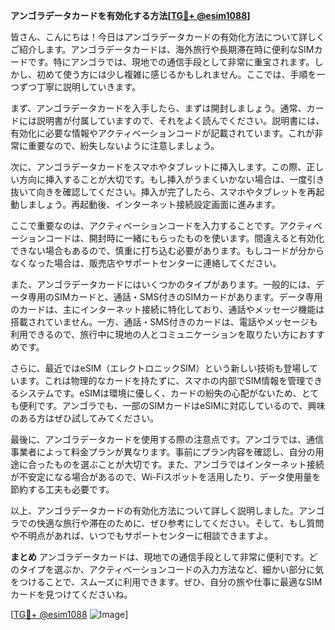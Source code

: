 **アンゴラデータカードを有効化する方法[[TG💪+ @esim1088](https://t.me/s/esim1088)]**

皆さん、こんにちは！今日はアンゴラデータカードの有効化方法について詳しくご紹介します。アンゴラデータカードは、海外旅行や長期滞在時に便利なSIMカードです。特にアンゴラでは、現地での通信手段として非常に重宝されます。しかし、初めて使う方には少し複雑に感じるかもしれません。ここでは、手順を一つずつ丁寧に説明していきます。

まず、アンゴラデータカードを入手したら、まずは開封しましょう。通常、カードには説明書が付属していますので、それをよく読んでください。説明書には、有効化に必要な情報やアクティベーションコードが記載されています。これが非常に重要なので、紛失しないように注意しましょう。

次に、アンゴラデータカードをスマホやタブレットに挿入します。この際、正しい方向に挿入することが大切です。もし挿入がうまくいかない場合は、一度引き抜いて向きを確認してください。挿入が完了したら、スマホやタブレットを再起動しましょう。再起動後、インターネット接続設定画面に進みます。

ここで重要なのは、アクティベーションコードを入力することです。アクティベーションコードは、開封時に一緒にもらったものを使います。間違えると有効化できない場合もあるので、慎重に打ち込む必要があります。もしコードが分からなくなった場合は、販売店やサポートセンターに連絡してください。

また、アンゴラデータカードにはいくつかのタイプがあります。一般的には、データ専用のSIMカードと、通話・SMS付きのSIMカードがあります。データ専用のカードは、主にインターネット接続に特化しており、通話やメッセージ機能は搭載されていません。一方、通話・SMS付きのカードは、電話やメッセージも利用できるので、旅行中に現地の人とコミュニケーションを取りたい方におすすめです。

さらに、最近ではeSIM（エレクトロニックSIM）という新しい技術も登場しています。これは物理的なカードを持たずに、スマホの内部でSIM情報を管理できるシステムです。eSIMは環境に優しく、カードの紛失の心配がないため、とても便利です。アンゴラでも、一部のSIMカードはeSIMに対応しているので、興味のある方はぜひ試してみてください。

最後に、アンゴラデータカードを使用する際の注意点です。アンゴラでは、通信事業者によって料金プランが異なります。事前にプラン内容を確認し、自分の用途に合ったものを選ぶことが大切です。また、アンゴラではインターネット接続が不安定になる場合があるので、Wi-Fiスポットを活用したり、データ使用量を節約する工夫も必要です。

以上、アンゴラデータカードの有効化方法について詳しく説明しました。アンゴラでの快適な旅行や滞在のために、ぜひ参考にしてください。そして、もし質問や不明点があれば、いつでもサポートセンターに相談できますよ。

**まとめ**
アンゴラデータカードは、現地での通信手段として非常に便利です。どのタイプを選ぶか、アクティベーションコードの入力方法など、細かい部分に気をつけることで、スムーズに利用できます。ぜひ、自分の旅や仕事に最適なSIMカードを見つけてくださいね。

[[TG💪+ @esim1088](https://t.me/s/esim1088) ![Image](https://i.postimg.cc/Y0z9fWf4/image.png)]
